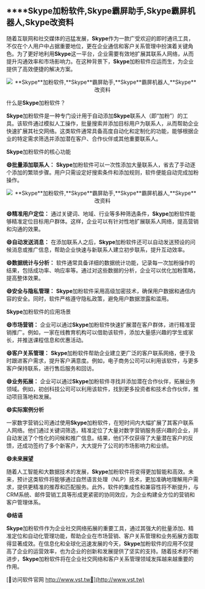 ## ****Skype**加粉软件,**Skype**霸屏助手,**Skype**霸屏机器人,**Skype**改资料**

随着互联网和社交媒体的迅猛发展，**Skype**作为一款广受欢迎的即时通讯工具，不仅在个人用户中占据重要地位，更在企业通信和客户关系管理中扮演着关键角色。为了更好地利用**Skype**这一平台，企业需要有效地扩展其联系人网络，从而提升沟通效率和市场影响力。在这种背景下，**Skype**加粉软件应运而生，为企业提供了高效便捷的解决方案。

 <center><img src="https://vst.tw/MP4/tuiguang/png/0.png" alt="**Skype**加粉软件,**Skype**霸屏助手,**Skype**霸屏机器人,**Skype**改资料"></center>

什么是**Skype**加粉软件？

**Skype**加粉软件是一种专门设计用于自动添加**Skype**联系人（即“加粉”）的工具。该软件通过模拟人工操作，批量搜索并添加目标用户为联系人，从而帮助企业快速扩展其社交网络。这类软件通常具备高度自动化和定制化的功能，能够根据企业的特定需求筛选并添加潜在客户、合作伙伴或其他重要联系人。

**Skype**加粉软件的核心功能

**😄批量添加联系人：**
**Skype**加粉软件可以一次性添加大量联系人，省去了手动逐个添加的繁琐步骤。用户只需设定好搜索条件和添加规则，软件便能自动完成加粉操作。

 <center><img src="https://vst.tw/MP4/tuiguang/png/3.png" alt="**Skype**加粉软件,**Skype**霸屏助手,**Skype**霸屏机器人,**Skype**改资料"></center>

**😄精准用户定位：**
通过关键词、地域、行业等多种筛选条件，**Skype**加粉软件能够精准定位目标用户群体。这样，企业可以有针对性地扩展联系人网络，提高营销和沟通的效果。

**😄自动发送消息：**
在添加联系人之后，**Skype**加粉软件还可以自动发送预设的问候消息或推广信息，帮助企业快速与新联系人建立初步联系，提升互动效率。

**😄数据统计与分析：**
软件通常具备详细的数据统计功能，记录每一次加粉操作的结果，包括成功率、响应率等。通过对这些数据的分析，企业可以优化加粉策略，提高整体效果。

**😄安全与隐私管理：**
**Skype**加粉软件采用高级加密技术，确保用户数据和通信内容的安全。同时，软件严格遵守隐私政策，避免用户数据泄露和滥用。

**Skype**加粉软件的应用场景

**😄市场营销：**
企业可以通过**Skype**加粉软件快速扩展潜在客户群体，进行精准营销推广。例如，一家在线教育机构可以借助该软件，添加大量感兴趣的学生或家长，并推送课程信息和优惠活动。

**😄客户关系管理：**
**Skype**加粉软件帮助企业建立更广泛的客户联系网络，便于及时跟进客户需求，提升客户满意度。例如，电子商务公司可以利用该软件，与更多客户保持联系，进行售后服务和回访。

**😄业务拓展：**
企业可以通过**Skype**加粉软件寻找并添加潜在合作伙伴，拓展业务领域。例如，初创科技公司可以利用该软件，找到更多投资者和技术合作伙伴，推动项目落地和发展。

**😄实际案例分析**

一家数字营销公司通过使用**Skype**加粉软件，在短时间内大幅扩展了其客户联系人网络。他们通过关键词筛选，精准定位了大量对数字营销服务感兴趣的企业，并自动发送了个性化的问候和推广信息。结果，他们不仅获得了大量潜在客户的反馈，还成功签约了多个新客户，大大提升了公司的市场影响力和业绩。

**😄未来展望**

随着人工智能和大数据技术的发展，**Skype**加粉软件将变得更加智能和高效。未来，预计这类软件将能够通过自然语言处理（NLP）技术，更加准确地理解用户需求，提供更精准的推荐和匹配服务。此外，软件的集成性和兼容性将不断提升，与CRM系统、邮件营销工具等形成更紧密的协同效应，为企业构建全方位的营销和客户管理体系。

**😄结语**

**Skype**加粉软件作为企业社交网络拓展的重要工具，通过其强大的批量添加、精准定位和自动化管理功能，帮助企业在市场营销、客户关系管理和业务拓展方面取得显著成效。在信息化和全球化迅速发展的今天，**Skype**加粉软件的应用不仅提高了企业的运营效率，也为企业的创新和发展提供了坚实的支持。随着技术的不断进步，**Skype**加粉软件将在企业社交网络和客户关系管理领域发挥越来越重要的作用。


[👻访问软件官网 http://www.vst.tw👻](http://www.vst.tw)
